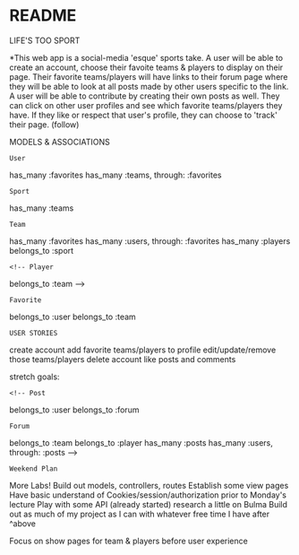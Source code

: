 # README

LIFE'S TOO SPORT

*This web app is a social-media 'esque' sports take. A user will be able to create an account, choose their favoite teams & players to display on their page. Their favorite teams/players will have links to their forum page where they will be able to look at all posts made by other users specific to the link. A user will be able to contribute by creating their own posts as well. They can click on other user profiles and see which favorite teams/players they have. If they like or respect that user's profile, they can choose to 'track' their page. (follow)

MODELS & ASSOCIATIONS

    User
has_many :favorites
has_many :teams, through: :favorites


    Sport
has_many :teams

    Team
has_many :favorites
has_many :users, through: :favorites
has_many :players
belongs_to :sport

    <!-- Player
belongs_to :team -->


    Favorite
belongs_to :user
belongs_to :team

    USER STORIES
create account
add favorite teams/players to profile
edit/update/remove those teams/players
delete account
like posts and comments




stretch goals:



    <!-- Post
belongs_to :user
belongs_to :forum

    Forum
belongs_to :team
belongs_to :player
has_many :posts
has_many :users, through: :posts -->





    Weekend Plan
More Labs!
Build out models, controllers, routes
Establish some view pages
Have basic understand of Cookies/session/authorization prior to Monday's lecture
Play with some API (already started)
research a little on Bulma
Build out as much of my project as I can with whatever free time I have after ^above


Focus on show pages for team & players before user experience





<!-- post on forums
comment on other users posts
track other users -->

























<!-- This README would normally document whatever steps are necessary to get the
application up and running.

Things you may want to cover:

* Ruby version-- '2.6.1'

* System dependencies

* Configuration

* Database creation

* Database initialization

* How to run the test suite

* Services (job queues, cache servers, search engines, etc.)

* Deployment instructions

* ... -->




